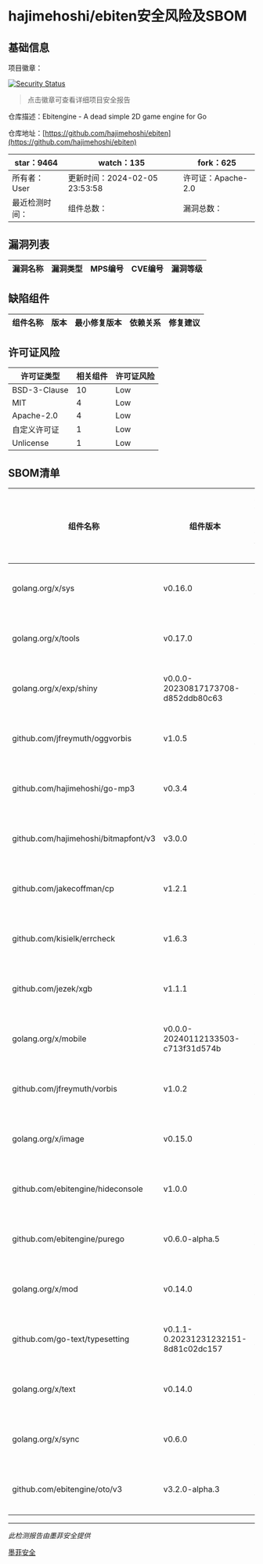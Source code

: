 # hajimehoshi/ebiten安全风险及SBOM

## 基础信息

项目徽章：

[![Security Status](https://www.murphysec.com/platform3/v31/badge/1754576769912307712.svg)](https://www.murphysec.com/console/report/1723769532856098816/1754576769912307712)

> 点击徽章可查看详细项目安全报告

仓库描述：Ebitengine - A dead simple 2D game engine for Go

仓库地址：[https://github.com/hajimehoshi/ebiten](https://github.com/hajimehoshi/ebiten)

| star：9464 | watch：135 | fork：625 |
| ----------- | -------------- | ------------ |
| 所有者：User | 更新时间：2024-02-05 23:53:58 | 许可证：Apache-2.0 |
| 最近检测时间： | 组件总数： | 漏洞总数： |




## 漏洞列表

| 漏洞名称 | 漏洞类型 | MPS编号 | CVE编号 | 漏洞等级 |
| ------- | ------ | ------- | ------ | ----- |





## 缺陷组件

| 组件名称 | 版本 | 最小修复版本 | 依赖关系 | 修复建议 |
| -------- | ---- | ------------ | -------- | -------- |





## 许可证风险

| 许可证类型 | 相关组件 | 许可证风险 |
| ---------- | -------- | ---------- |
|BSD-3-Clause|10|Low|
|MIT|4|Low|
|Apache-2.0|4|Low|
|自定义许可证|1|Low|
|Unlicense|1|Low|




## SBOM清单

| 组件名称 | 组件版本 | 是否直接依赖 | 仓库 |
| -------- | -------- | ------------ | ---- |
|golang.org/x/sys|v0.16.0|直接依赖|go|
|golang.org/x/tools|v0.17.0|直接依赖|go|
|golang.org/x/exp/shiny|v0.0.0-20230817173708-d852ddb80c63|间接依赖|go|
|github.com/jfreymuth/oggvorbis|v1.0.5|直接依赖|go|
|github.com/hajimehoshi/go-mp3|v0.3.4|直接依赖|go|
|github.com/hajimehoshi/bitmapfont/v3|v3.0.0|直接依赖|go|
|github.com/jakecoffman/cp|v1.2.1|直接依赖|go|
|github.com/kisielk/errcheck|v1.6.3|直接依赖|go|
|github.com/jezek/xgb|v1.1.1|直接依赖|go|
|golang.org/x/mobile|v0.0.0-20240112133503-c713f31d574b|直接依赖|go|
|github.com/jfreymuth/vorbis|v1.0.2|间接依赖|go|
|golang.org/x/image|v0.15.0|直接依赖|go|
|github.com/ebitengine/hideconsole|v1.0.0|直接依赖|go|
|github.com/ebitengine/purego|v0.6.0-alpha.5|直接依赖|go|
|golang.org/x/mod|v0.14.0|间接依赖|go|
|github.com/go-text/typesetting|v0.1.1-0.20231231232151-8d81c02dc157|直接依赖|go|
|golang.org/x/text|v0.14.0|直接依赖|go|
|golang.org/x/sync|v0.6.0|直接依赖|go|
|github.com/ebitengine/oto/v3|v3.2.0-alpha.3|直接依赖|go|


------

*此检测报告由墨菲安全提供*

[墨菲安全](www.murphysec.com)